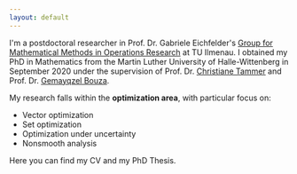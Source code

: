 ```yaml
---
layout: default
---
```


I'm a postdoctoral researcher in Prof. Dr. Gabriele Eichfelder's [Group for Mathematical Methods in Operations Research](https://www.tu-ilmenau.de/en/mmor) at TU Ilmenau. I obtained my PhD in Mathematics from the Martin Luther University of Halle-Wittenberg in September 2020 under the supervision of Prof. Dr. [Christiane Tammer](https://optimierung.mathematik.uni-halle.de/mitarbeiter/tammer/) and Prof. Dr. [Gemayqzel Bouza](https://www.researchgate.net/profile/Gemayqzel-Bouza-Allende).

My research falls within the **optimization area**, with particular focus on:
* Vector optimization
* Set optimization
* Optimization under uncertainty
* Nonsmooth analysis

Here you can find my CV and my PhD Thesis.
<div><!---### Latest news

* 26-5-2021: News 1 [text](link)

 --></div>

## Publications & Preprints


* **A Vectorization Scheme for Nonconvex Set Optimization Problems**<br>
Gabriele Eichfelder, Ernest Quintana, and Stefan Rocktäschel<br>
([<i class="fas fa-link fs-point-8"/> arXiv](https://arxiv.org/abs/2107.12274v1))

* **On Clarke's Subdifferential of Marginal Functions**<br>
Gemayqzel Bouza, Ernest Quintana and Christiane Tammer<br>
*to appear in Applied Set-Valued Analysis and Optimization, 2021*<br>
([<i class="fas fa-link fs-point-8"/> arXiv](https://arxiv.org/abs/2107.12756v3))


* **A steepest descent method in set optimization for set-valued mappings of finite cardinality**<br>
Gemayqzel Bouza, Ernest Quintana and Christiane Tammer<br>
*Optimization Theory and Applications, 2021*<br>
([<i class="fas fa-link fs-point-8"/> arXiv](https://arxiv.org/abs/2107.12756v3) \| [<i class="fas fa-link fs-point-8"/> doi](https://link.springer.com/article/10.1007%2Fs10957-021-01887-y))

* **The Fermat rule for set optimization problems with Lipschitzian set-valued mappings**<br>
Gemayqzel Bouza, Ernest Quintana and Christiane Tammer<br>
*Journal of Nonlinear and Convex Analysis, 21(5), 1137-1174, 2020*<br>
([<i class="fas fa-link fs-point-8"/> arXiv](https://arxiv.org/abs/2107.12084v2) \| [<i class="fas fa-link fs-point-8"/> doi](http://www.yokohamapublishers.jp/online2/opjnca/vol21/p1137.html))

* **A unified characterization of nonlinear scalarizing functionals in optimization**<br>
Gemayqzel Bouza, Ernest Quintana and Christiane Tammer<br>
*Vietnam Journal of Mathematics, 47(3), 683-713, 2019*<br>
([<i class="fas fa-link fs-point-8"/> arXiv](https://arxiv.org/abs/2107.12091v1) \| [<i class="fas fa-link fs-point-8"/> doi](https://link.springer.com/article/10.1007%2Fs10013-019-00359-1))


## Career & Education

Period | Position/Degree | Institution
-- | -- | --
06/2020-present | Postdoctoral Researcher | Technical University of Ilmenau
10/2016-09/2020 | <i class="fa fa-graduation-cap"/> PhD in Mathematics | Martin Luther University of Halle-Wittenberg
09/2014–05/2016 | <i class="fa fa-graduation-cap"/> MSc in Mathematics (Optimization Program) | University of Havana
09/2014–05/2016 | Lecturer in Mathematics | University of Las Villas
09/2010–07/2014 | <i class="fa fa-graduation-cap"/> BSc in Mathematics | University of Las Villas


## Contact

Dr. Ernest Quintana<br>
Institute of Mathematics, TU Ilmenau<br>
Office C 235<br>
<i class="fas fa-map-marker-alt"/> Weimarer Straße 25, 98693 Ilmenau, Germany<br>
<i class="fas fa-phone fs-point-9"/> +49 3677 69-3255   ‬<br>
<i class="fas fa-address-card fs-point-9"/> [TUI website](https://www.tu-ilmenau.de/en/mmor/team/ernest-quintana)‬
